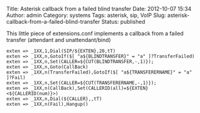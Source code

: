 Title: Asterisk callback from a failed blind transfer
Date: 2012-10-07 15:34
Author: admin
Category: systems
Tags: asterisk, sip, VoIP
Slug: asterisk-callback-from-a-failed-blind-transfer
Status: published

This little piece of extensions.conf implements a callback from a failed
transfer (attendant and unattendant/bind)

```
exten => _1XX,1,Dial(SIP/${EXTEN},20,tT)
exten => _1XX,n,GotoIf($[ "a${BLINDTRANSFER}" = "a" ]?TransferFailed)
exten => _1XX,n,Set(CALLER=${CUT(BLINDTRANSFER,-,1)});
exten => _1XX,n,Goto(CallBack)
exten => _1XX,n(TransferFailed),GotoIf($[ "a${TRANSFERERNAME}" = "a" ]?Fail)
exten => _1XX,n,Set(CALLER=${CUT(TRANSFERERNAME,-,1)});
exten => _1XX,n(CallBack),Set(CALLERID(all)=${EXTEN} <${CALLERID(num)}>)
exten => _1XX,n,Dial(${CALLER},,tT)
exten => _1XX,n(Fail),Hangup()
```
